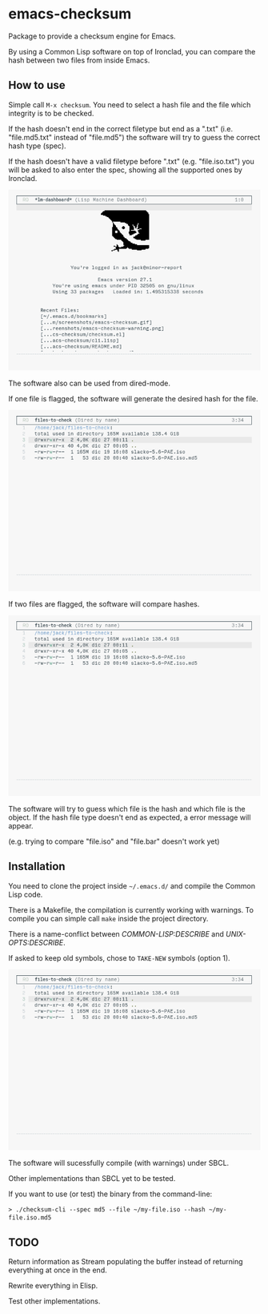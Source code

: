 # emacs-checksum

Package to provide a checksum engine for Emacs.

By using a Common Lisp software on top of Ironclad,
you can compare the hash between two files from inside Emacs.

## How to use

Simple call `M-x checksum`.
You need to select a hash file and the file which integrity is to be checked.

If the hash doesn't end in the correct filetype but end as a ".txt" 
(i.e. "file.md5.txt" instead of "file.md5") the software will try to guess
the correct hash type (spec).

If the hash doesn't have a valid filetype before ".txt"
(e.g. "file.iso.txt") you will be asked to also enter the spec,
showing all the supported ones by Ironclad.

![working package][1]

The software also can be used from dired-mode.

If one file is flagged, the software will generate
the desired hash for the file.

![dired using one file][2]

If two files are flagged, the software will compare hashes.

![dired using two files][3]

The software will try to guess which file is the hash and which file
is the object. If the hash file type doesn't end as expected, a error
message will appear.

(e.g. trying to compare "file.iso" and "file.bar" doesn't work yet)

## Installation

You need to clone the project inside `~/.emacs.d/`
and compile the Common Lisp code.

There is a Makefile, the compilation is currently working with warnings.
To compile you can simple call `make` inside the project directory.

There is a name-conflict between *COMMON-LISP:DESCRIBE* and *UNIX-OPTS:DESCRIBE*.

If asked to keep old symbols, chose to `TAKE-NEW` symbols (option 1).

![name-conflict warning][2]

The software will sucessfully compile (with warnings) under SBCL.

Other implementations than SBCL yet to be tested.

If you want to use (or test) the binary from the command-line:
```
> ./checksum-cli --spec md5 --file ~/my-file.iso --hash ~/my-file.iso.md5
```

## TODO

Return information as Stream populating the buffer instead of
returning everything at once in the end.

Rewrite everything in Elisp.

Test other implementations.

[1]: ./screenshots/emacs-checksum.gif
[2]: ./screenshots/emacs-checksum-dired-single-file.gif
[3]: ./screenshots/emacs-checksum-dired.gif
